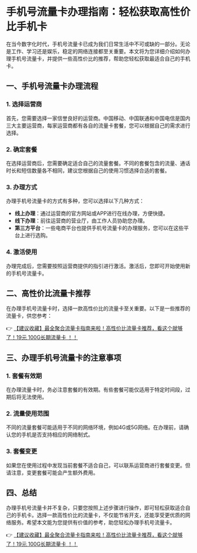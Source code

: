 # 手机号流量卡办理指南：轻松获取高性价比手机卡

在当今数字化时代，手机号流量卡已成为我们日常生活中不可或缺的一部分。无论是工作、学习还是娱乐，稳定的网络连接都至关重要。本文将为您详细介绍如何办理手机号流量卡，并提供一些高性价比的推荐，帮助您轻松获取最适合自己的手机卡。

## 一、手机号流量卡办理流程

### 1. 选择运营商
首先，您需要选择一家信誉良好的运营商。中国移动、中国联通和中国电信是国内三大主要运营商，每家运营商都有各自的流量卡套餐，您可以根据自己的需求进行选择。

### 2. 确定套餐
在选择运营商后，您需要确定适合自己的流量套餐。不同的套餐包含的流量、通话时长和短信数量各不相同，建议您根据自己的使用习惯选择合适的套餐。

### 3. 办理方式
办理手机号流量卡的方式有多种，您可以选择以下几种方式：
- **线上办理**：通过运营商的官方网站或APP进行在线办理，方便快捷。
- **线下办理**：前往运营商的营业厅，由工作人员协助您办理。
- **第三方平台**：一些电商平台也提供手机号流量卡的办理服务，您可以在这些平台上进行选购。

### 4. 激活使用
办理完成后，您需要按照运营商提供的指引进行激活。激活后，您即可开始使用新的手机号流量卡。

## 二、高性价比流量卡推荐

在办理手机号流量卡时，选择一款高性价比的流量卡至关重要。以下是一些推荐的流量卡，供您参考：

👉 [【建议收藏】最全聚合流量卡指南来啦！高性价比流量卡推荐，看这个就够了！19元 100G长期流量卡 ！！](https://bit.ly/Liuliangka)

## 三、办理手机号流量卡的注意事项

### 1. 套餐有效期
在办理流量卡时，务必注意套餐的有效期。有些套餐可能仅适用于特定时间段，过期后将无法使用。

### 2. 流量使用范围
不同的流量套餐可能适用于不同的网络环境，例如4G或5G网络。在办理前，请确认您的手机是否支持相应的网络制式。

### 3. 套餐变更
如果您在使用过程中发现当前套餐不适合自己，可以联系运营商进行套餐变更。但请注意，变更套餐可能会产生额外费用。

## 四、总结

办理手机号流量卡并不复杂，只要您按照上述步骤进行操作，即可轻松获取适合自己的手机卡。选择一款高性价比的流量卡，不仅能节省开支，还能享受更优质的网络服务。希望本文能为您提供有价值的参考，助您轻松办理手机号流量卡。

👉 [【建议收藏】最全聚合流量卡指南来啦！高性价比流量卡推荐，看这个就够了！19元 100G长期流量卡 ！！](https://bit.ly/Liuliangka)